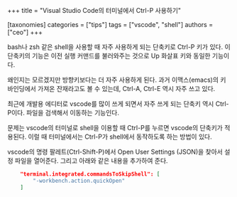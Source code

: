 +++
title = "Visual Studio Code의 터미널에서 Ctrl-P 사용하기"

[taxonomies]
categories = ["tips"]
tags = ["vscode", "shell"]
authors = ["ceo"]
+++

bash나 zsh 같은 shell을 사용할 때 자주 사용하게 되는 단축키로 Ctrl-P 키가 있다.
이 단축키의 기능은 이전 실행 커맨드를 불러와주는 것으로 Up 화살표 키와 동일한 기능이다.

<!-- more -->

왜인지는 모르겠지만 방향키보다는 더 자주 사용하게 된다.
과거 이맥스(emacs)의 키바인딩에서 가져온 잔재라고도 볼 수 있는데,
Ctrl-A, Ctrl-E 역시 자주 쓰고 있다.

최근에 개발용 에디터로 vscode를 많이 쓰게 되면서 자주 쓰게 되는 단축키 역시
Ctrl-P이다. 파일을 검색해서 이동하는 기능인다.

문제는 vscode의 터미널로 shell을 이용할 때 Ctrl-P를 누르면 vscode의 단축키가
적용된다. 이럴 때 터미널에서는 Ctrl-P가 shell에서 동작하도록 하는 방법이 있다.

vscode의 명령 팔레트(Ctrl-Shift-P)에서 Open User Settings (JSON)을 찾아서
설정 파일을 열어준다. 그리고 아래와 같은 내용을 추가하여 준다.

```json
    "terminal.integrated.commandsToSkipShell": [
        "-workbench.action.quickOpen"
    ]
```

